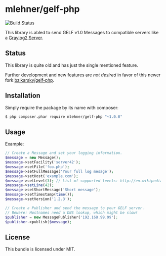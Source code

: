 mlehner/gelf-php
===================

[![Build Status](https://travis-ci.org/mlehner/gelf-php.png?branch=1.0)](https://travis-ci.org/mlehner/gelf-php)

This library is abled to send GELF v1.0 Messages to compatible servers like a [Graylog2 Server](http://graylog2.org/).


## Status

This library is quite old and has just the single mentioned feature.

Further development and new features are _not desired_ in favor of this newer fork [bzikarsky/gelf-php](https://github.com/bzikarsky/gelf-php).


## Installation

Simply require the package by its name with composer:
```bash
$ php composer.phar require mlehner/gelf-php "~1.0.0"
```

## Usage

Example:

```php
// Create a Message and set your logging information.
$message = new Message();
$message->setFacility('server42');
$message->setFile('foo.php');
$message->setFullMessage('Your full log mesage');
$message->setHost('example.com');
$message->setLevel(3); // List of supported levels: http://en.wikipedia.org/wiki/Syslog#Severity_levels
$message->setLine(42);
$message->setShortMessage('Short message');
$message->setTimestamp(time());
$message->setVersion('1.2.3');

// Create a Publisher and send the message to your GELF server.
// Beware: Hostnames need a DNS lookup, which might be slow!
$publisher = new MessagePublisher('192.168.99.99');
$publisher->publish($message);
```


## License

This bundle is licensed under MIT.
